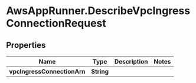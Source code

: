 # AwsAppRunner.DescribeVpcIngressConnectionRequest

## Properties

Name | Type | Description | Notes
------------ | ------------- | ------------- | -------------
**vpcIngressConnectionArn** | **String** |  | 



